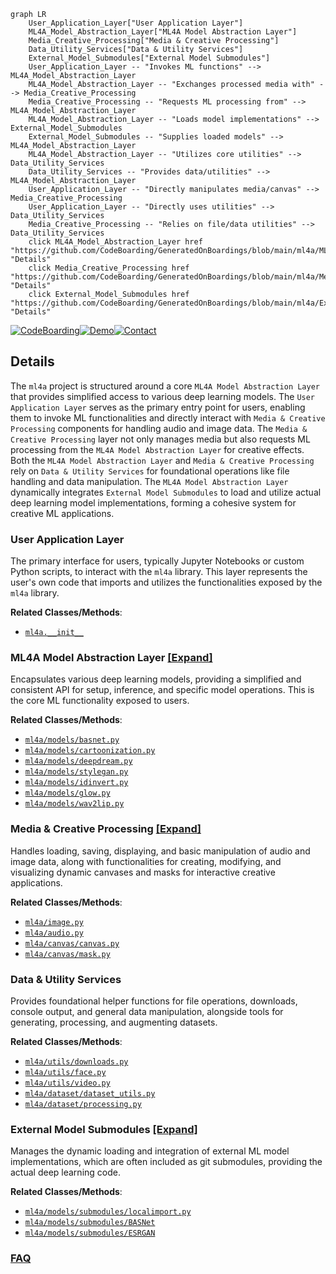 ```mermaid
graph LR
    User_Application_Layer["User Application Layer"]
    ML4A_Model_Abstraction_Layer["ML4A Model Abstraction Layer"]
    Media_Creative_Processing["Media & Creative Processing"]
    Data_Utility_Services["Data & Utility Services"]
    External_Model_Submodules["External Model Submodules"]
    User_Application_Layer -- "Invokes ML functions" --> ML4A_Model_Abstraction_Layer
    ML4A_Model_Abstraction_Layer -- "Exchanges processed media with" --> Media_Creative_Processing
    Media_Creative_Processing -- "Requests ML processing from" --> ML4A_Model_Abstraction_Layer
    ML4A_Model_Abstraction_Layer -- "Loads model implementations" --> External_Model_Submodules
    External_Model_Submodules -- "Supplies loaded models" --> ML4A_Model_Abstraction_Layer
    ML4A_Model_Abstraction_Layer -- "Utilizes core utilities" --> Data_Utility_Services
    Data_Utility_Services -- "Provides data/utilities" --> ML4A_Model_Abstraction_Layer
    User_Application_Layer -- "Directly manipulates media/canvas" --> Media_Creative_Processing
    User_Application_Layer -- "Directly uses utilities" --> Data_Utility_Services
    Media_Creative_Processing -- "Relies on file/data utilities" --> Data_Utility_Services
    click ML4A_Model_Abstraction_Layer href "https://github.com/CodeBoarding/GeneratedOnBoardings/blob/main/ml4a/ML4A_Model_Abstraction_Layer.md" "Details"
    click Media_Creative_Processing href "https://github.com/CodeBoarding/GeneratedOnBoardings/blob/main/ml4a/Media_Creative_Processing.md" "Details"
    click External_Model_Submodules href "https://github.com/CodeBoarding/GeneratedOnBoardings/blob/main/ml4a/External_Model_Submodules.md" "Details"
```

[![CodeBoarding](https://img.shields.io/badge/Generated%20by-CodeBoarding-9cf?style=flat-square)](https://github.com/CodeBoarding/GeneratedOnBoardings)[![Demo](https://img.shields.io/badge/Try%20our-Demo-blue?style=flat-square)](https://www.codeboarding.org/demo)[![Contact](https://img.shields.io/badge/Contact%20us%20-%20contact@codeboarding.org-lightgrey?style=flat-square)](mailto:contact@codeboarding.org)

## Details

The `ml4a` project is structured around a core `ML4A Model Abstraction Layer` that provides simplified access to various deep learning models. The `User Application Layer` serves as the primary entry point for users, enabling them to invoke ML functionalities and directly interact with `Media & Creative Processing` components for handling audio and image data. The `Media & Creative Processing` layer not only manages media but also requests ML processing from the `ML4A Model Abstraction Layer` for creative effects. Both the `ML4A Model Abstraction Layer` and `Media & Creative Processing` rely on `Data & Utility Services` for foundational operations like file handling and data manipulation. The `ML4A Model Abstraction Layer` dynamically integrates `External Model Submodules` to load and utilize actual deep learning model implementations, forming a cohesive system for creative ML applications.

### User Application Layer
The primary interface for users, typically Jupyter Notebooks or custom Python scripts, to interact with the `ml4a` library. This layer represents the user's own code that imports and utilizes the functionalities exposed by the `ml4a` library.


**Related Classes/Methods**:

- <a href="https://github.com/ml4a/ml4a/blob/master/ml4a/__init__.py" target="_blank" rel="noopener noreferrer">`ml4a.__init__`</a>


### ML4A Model Abstraction Layer [[Expand]](./ML4A_Model_Abstraction_Layer.md)
Encapsulates various deep learning models, providing a simplified and consistent API for setup, inference, and specific model operations. This is the core ML functionality exposed to users.


**Related Classes/Methods**:

- <a href="https://github.com/ml4a/ml4a/blob/master/ml4a/models/basnet.py" target="_blank" rel="noopener noreferrer">`ml4a/models/basnet.py`</a>
- <a href="https://github.com/ml4a/ml4a/blob/master/ml4a/models/cartoonization.py" target="_blank" rel="noopener noreferrer">`ml4a/models/cartoonization.py`</a>
- <a href="https://github.com/ml4a/ml4a/blob/master/ml4a/models/deepdream.py" target="_blank" rel="noopener noreferrer">`ml4a/models/deepdream.py`</a>
- <a href="https://github.com/ml4a/ml4a/blob/master/ml4a/models/stylegan.py" target="_blank" rel="noopener noreferrer">`ml4a/models/stylegan.py`</a>
- <a href="https://github.com/ml4a/ml4a/blob/master/ml4a/models/idinvert.py" target="_blank" rel="noopener noreferrer">`ml4a/models/idinvert.py`</a>
- <a href="https://github.com/ml4a/ml4a/blob/master/ml4a/models/glow.py" target="_blank" rel="noopener noreferrer">`ml4a/models/glow.py`</a>
- <a href="https://github.com/ml4a/ml4a/blob/master/ml4a/models/wav2lip.py" target="_blank" rel="noopener noreferrer">`ml4a/models/wav2lip.py`</a>


### Media & Creative Processing [[Expand]](./Media_Creative_Processing.md)
Handles loading, saving, displaying, and basic manipulation of audio and image data, along with functionalities for creating, modifying, and visualizing dynamic canvases and masks for interactive creative applications.


**Related Classes/Methods**:

- <a href="https://github.com/ml4a/ml4a/blob/master/ml4a/image.py" target="_blank" rel="noopener noreferrer">`ml4a/image.py`</a>
- <a href="https://github.com/ml4a/ml4a/blob/master/ml4a/audio.py" target="_blank" rel="noopener noreferrer">`ml4a/audio.py`</a>
- <a href="https://github.com/ml4a/ml4a/blob/master/ml4a/canvas/canvas.py" target="_blank" rel="noopener noreferrer">`ml4a/canvas/canvas.py`</a>
- <a href="https://github.com/ml4a/ml4a/blob/master/ml4a/canvas/mask.py" target="_blank" rel="noopener noreferrer">`ml4a/canvas/mask.py`</a>


### Data & Utility Services
Provides foundational helper functions for file operations, downloads, console output, and general data manipulation, alongside tools for generating, processing, and augmenting datasets.


**Related Classes/Methods**:

- <a href="https://github.com/ml4a/ml4a/blob/master/ml4a/utils/downloads.py" target="_blank" rel="noopener noreferrer">`ml4a/utils/downloads.py`</a>
- <a href="https://github.com/ml4a/ml4a/blob/master/ml4a/utils/face.py" target="_blank" rel="noopener noreferrer">`ml4a/utils/face.py`</a>
- <a href="https://github.com/ml4a/ml4a/blob/master/ml4a/utils/video.py" target="_blank" rel="noopener noreferrer">`ml4a/utils/video.py`</a>
- <a href="https://github.com/ml4a/ml4a/blob/master/ml4a/dataset/dataset_utils.py" target="_blank" rel="noopener noreferrer">`ml4a/dataset/dataset_utils.py`</a>
- <a href="https://github.com/ml4a/ml4a/blob/master/ml4a/dataset/processing.py" target="_blank" rel="noopener noreferrer">`ml4a/dataset/processing.py`</a>


### External Model Submodules [[Expand]](./External_Model_Submodules.md)
Manages the dynamic loading and integration of external ML model implementations, which are often included as git submodules, providing the actual deep learning code.


**Related Classes/Methods**:

- <a href="https://github.com/ml4a/ml4a/blob/master/ml4a/models/submodules/localimport.py" target="_blank" rel="noopener noreferrer">`ml4a/models/submodules/localimport.py`</a>
- <a href="https://github.com/ml4a/ml4a/blob/master/ml4a/models/submodules/BASNet" target="_blank" rel="noopener noreferrer">`ml4a/models/submodules/BASNet`</a>
- <a href="https://github.com/ml4a/ml4a/blob/master/ml4a/models/submodules/ESRGAN" target="_blank" rel="noopener noreferrer">`ml4a/models/submodules/ESRGAN`</a>




### [FAQ](https://github.com/CodeBoarding/GeneratedOnBoardings/tree/main?tab=readme-ov-file#faq)